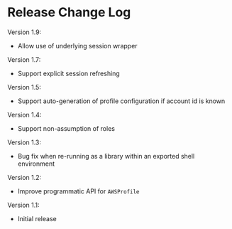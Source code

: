 # Release Change Log

Version 1.9:
 - Allow use of underlying session wrapper

Version 1.7:
 - Support explicit session refreshing

Version 1.5:
 - Support auto-generation of profile configuration if account id is known

Version 1.4:
 - Support non-assumption of roles

Version 1.3:
 - Bug fix when re-running as a library within an exported shell environment

Version 1.2:
 - Improve programmatic API for `AWSProfile`

Version 1.1:
 - Initial release
